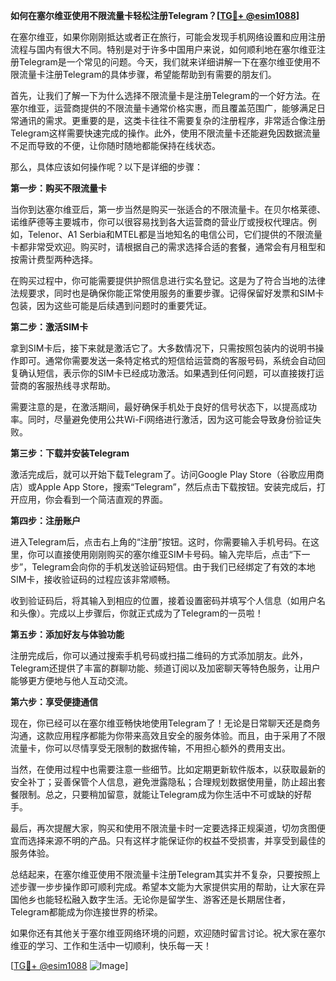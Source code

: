 **如何在塞尔维亚使用不限流量卡轻松注册Telegram？[[TG💪+ @esim1088](https://t.me/s/esim1088)]**

在塞尔维亚，如果你刚刚抵达或者正在旅行，可能会发现手机网络设置和应用注册流程与国内有很大不同。特别是对于许多中国用户来说，如何顺利地在塞尔维亚注册Telegram是一个常见的问题。今天，我们就来详细讲解一下在塞尔维亚使用不限流量卡注册Telegram的具体步骤，希望能帮助到有需要的朋友们。

首先，让我们了解一下为什么选择不限流量卡是注册Telegram的一个好方法。在塞尔维亚，运营商提供的不限流量卡通常价格实惠，而且覆盖范围广，能够满足日常通讯的需求。更重要的是，这类卡往往不需要复杂的注册程序，非常适合像注册Telegram这样需要快速完成的操作。此外，使用不限流量卡还能避免因数据流量不足而导致的不便，让你随时随地都能保持在线状态。

那么，具体应该如何操作呢？以下是详细的步骤：

**第一步：购买不限流量卡**

当你到达塞尔维亚后，第一步当然是购买一张适合的不限流量卡。在贝尔格莱德、诺维萨德等主要城市，你可以很容易找到各大运营商的营业厅或授权代理店。例如，Telenor、A1 Serbia和MTEL都是当地知名的电信公司，它们提供的不限流量卡都非常受欢迎。购买时，请根据自己的需求选择合适的套餐，通常会有月租型和按需计费型两种选择。

在购买过程中，你可能需要提供护照信息进行实名登记。这是为了符合当地的法律法规要求，同时也是确保你能正常使用服务的重要步骤。记得保留好发票和SIM卡包装，因为这些可能是后续遇到问题时的重要凭证。

**第二步：激活SIM卡**

拿到SIM卡后，接下来就是激活它了。大多数情况下，只需按照包装内的说明书操作即可。通常你需要发送一条特定格式的短信给运营商的客服号码，系统会自动回复确认短信，表示你的SIM卡已经成功激活。如果遇到任何问题，可以直接拨打运营商的客服热线寻求帮助。

需要注意的是，在激活期间，最好确保手机处于良好的信号状态下，以提高成功率。同时，尽量避免使用公共Wi-Fi网络进行激活，因为这可能会导致身份验证失败。

**第三步：下载并安装Telegram**

激活完成后，就可以开始下载Telegram了。访问Google Play Store（谷歌应用商店）或Apple App Store，搜索“Telegram”，然后点击下载按钮。安装完成后，打开应用，你会看到一个简洁直观的界面。

**第四步：注册账户**

进入Telegram后，点击右上角的“注册”按钮。这时，你需要输入手机号码。在这里，你可以直接使用刚刚购买的塞尔维亚SIM卡号码。输入完毕后，点击“下一步”，Telegram会向你的手机发送验证码短信。由于我们已经绑定了有效的本地SIM卡，接收验证码的过程应该非常顺畅。

收到验证码后，将其输入到相应的位置，接着设置密码并填写个人信息（如用户名和头像）。完成以上步骤后，你就正式成为了Telegram的一员啦！

**第五步：添加好友与体验功能**

注册完成后，你可以通过搜索手机号码或扫描二维码的方式添加朋友。此外，Telegram还提供了丰富的群聊功能、频道订阅以及加密聊天等特色服务，让用户能够更方便地与他人互动交流。

**第六步：享受便捷通信**

现在，你已经可以在塞尔维亚畅快地使用Telegram了！无论是日常聊天还是商务沟通，这款应用程序都能为你带来高效且安全的服务体验。而且，由于采用了不限流量卡，你可以尽情享受无限制的数据传输，不用担心额外的费用支出。

当然，在使用过程中也需要注意一些细节。比如定期更新软件版本，以获取最新的安全补丁；妥善保管个人信息，避免泄露隐私；合理规划数据使用量，防止超出套餐限制。总之，只要稍加留意，就能让Telegram成为你生活中不可或缺的好帮手。

最后，再次提醒大家，购买和使用不限流量卡时一定要选择正规渠道，切勿贪图便宜而选择来源不明的产品。只有这样才能保证你的权益不受损害，并享受到最佳的服务体验。

总结起来，在塞尔维亚使用不限流量卡注册Telegram其实并不复杂，只要按照上述步骤一步步操作即可顺利完成。希望本文能为大家提供实用的帮助，让大家在异国他乡也能轻松融入数字生活。无论你是留学生、游客还是长期居住者，Telegram都能成为你连接世界的桥梁。

如果你还有其他关于塞尔维亚网络环境的问题，欢迎随时留言讨论。祝大家在塞尔维亚的学习、工作和生活中一切顺利，快乐每一天！

[[TG💪+ @esim1088](https://t.me/s/esim1088) ![Image](https://i.postimg.cc/4NQfJmqS/Snipaste-2025-05-13-00-14-12.png)]